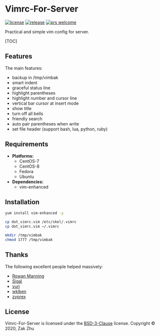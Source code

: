 # Vimrc-For-Server

<!-- [![build status][shield-build]][info-build] -->
<!-- [![gitter room][shield-gitter]][info-gitter] -->

[![license][shield-license]][info-license]
[![release][shield-release]][info-release]
[![prs welcome][shield-prs]][info-prs]

Practical and simple vim config for server.

[TOC]

## Features

The main features:

- backup in /tmp/vimbak
- smart indent
- graceful status line
- highlight parentheses
- highlight number and cursor line
- vertical bar cursor at insert mode
- show title
- turn off all bells
- friendly search
- auto pair parentheses when write
- set file header (support bash, lua, python, ruby)

## Requirements

- **Platforms:**
  - CentOS-7
  - CentOS-8
  - Fedora
  - Ubuntu
- **Dependencies:**
  - vim-enhanced

## Installation

```bash
yum install vim-enhanced -y
```

```bash
cp dot_vimrc.vim /etc/skel/.vimrc
cp dot_vimrc.vim ~/.vimrc
```

```bash
mkdir /tmp/vimbak
chmod 1777 /tmp/vimbak
```

## Thanks

The following excellent people helped massively:

- [Rowan Manning](https://rowanmanning.com)
- [Sigal](https://github.com/Sigal-GitHub)
- [yuri](https://github.com/LEUNGUU)
- [wklken](https://github.com/wklken)
- [zyprex](https://github.com/zyprex)

## License

Vimrc-For-Server is licensed under the [BSD-3-Clause][info-license] license. Copyright &copy; 2020, Zak Zhu

[info-build]: https://travis-ci.org/github/zakzhu/vimrc-for-server
[info-contribute]: CONTRIBUTING.md
[info-faq]: FAQ.md
[info-gitter]: https://gitter.im/zakzhu/vimrc-for-server
[info-license]: LICENSE
[info-release]: https://github.com/zakzhu/vimrc-for-server/releases
[info-prs]: https://github.com/zakzhu/vimrc-for-server/pulls
[shield-build]: https://img.shields.io/travis/zakzhu/vimrc-for-server
[shield-gitter]: https://img.shields.io/gitter/room/zakzhu/vimrc-for-server
[shield-license]: https://img.shields.io/github/license/zakzhu/vimrc-for-server
[shield-release]: https://img.shields.io/github/v/release/zakzhu/vimrc-for-server
[shield-prs]: https://img.shields.io/badge/PRs-welcome-brightgreen
